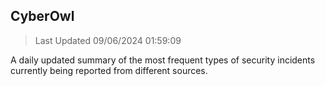 ## CyberOwl 
> Last Updated 09/06/2024 01:59:09 


A daily updated summary of the most frequent types of security incidents currently being reported from different sources.

